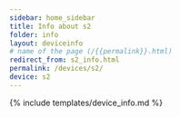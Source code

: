 ```yaml
---
sidebar: home_sidebar
title: Info about s2
folder: info
layout: deviceinfo
# name of the page (/{{permalink}}.html)
redirect_from: s2_info.html
permalink: /devices/s2/
device: s2
---
```

{% include templates/device_info.md %}
